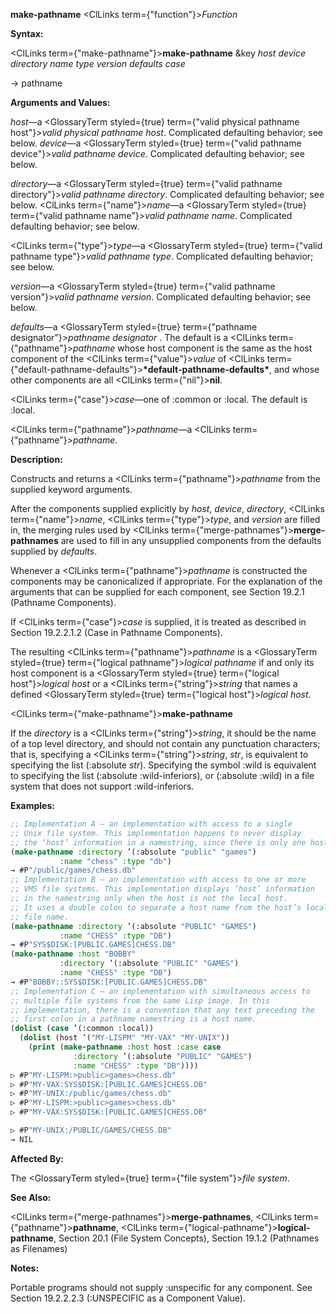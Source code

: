 **make-pathname** <ClLinks  term={"function"}><i>Function</i></ClLinks> 



**Syntax:** 



<ClLinks  term={"make-pathname"}><b>make-pathname</b></ClLinks> &amp;key *host device directory name type version defaults case* 



→ pathname 



**Arguments and Values:** 



*host*—a <GlossaryTerm styled={true} term={"valid physical pathname host"}><i>valid physical pathname host</i></GlossaryTerm>. Complicated defaulting behavior; see below. *device*—a <GlossaryTerm styled={true} term={"valid pathname device"}><i>valid pathname device</i></GlossaryTerm>. Complicated defaulting behavior; see below. 



*directory*—a <GlossaryTerm styled={true} term={"valid pathname directory"}><i>valid pathname directory</i></GlossaryTerm>. Complicated defaulting behavior; see below. <ClLinks  term={"name"}><i>name</i></ClLinks>—a <GlossaryTerm styled={true} term={"valid pathname name"}><i>valid pathname name</i></GlossaryTerm>. Complicated defaulting behavior; see below. 



<ClLinks  term={"type"}><i>type</i></ClLinks>—a <GlossaryTerm styled={true} term={"valid pathname type"}><i>valid pathname type</i></GlossaryTerm>. Complicated defaulting behavior; see below. 



*version*—a <GlossaryTerm styled={true} term={"valid pathname version"}><i>valid pathname version</i></GlossaryTerm>. Complicated defaulting behavior; see below. 



*defaults*—a <GlossaryTerm styled={true} term={"pathname designator"}><i>pathname designator</i></GlossaryTerm> . The default is a <ClLinks  term={"pathname"}><i>pathname</i></ClLinks> whose host component is the same as the host component of the <ClLinks  term={"value"}><i>value</i></ClLinks> of <ClLinks  term={"default-pathname-defaults"}><b>\*default-pathname-defaults\*</b></ClLinks>, and whose other components are all <ClLinks  term={"nil"}><b>nil</b></ClLinks>. 



<ClLinks  term={"case"}><i>case</i></ClLinks>—one of :common or :local. The default is :local. 



<ClLinks  term={"pathname"}><i>pathname</i></ClLinks>—a <ClLinks  term={"pathname"}><i>pathname</i></ClLinks>. 



**Description:** 



Constructs and returns a <ClLinks  term={"pathname"}><i>pathname</i></ClLinks> from the supplied keyword arguments. 



After the components supplied explicitly by *host*, *device*, *directory*, <ClLinks  term={"name"}><i>name</i></ClLinks>, <ClLinks  term={"type"}><i>type</i></ClLinks>, and *version* are filled in, the merging rules used by <ClLinks  term={"merge-pathnames"}><b>merge-pathnames</b></ClLinks> are used to fill in any unsupplied components from the defaults supplied by *defaults*. 



Whenever a <ClLinks  term={"pathname"}><i>pathname</i></ClLinks> is constructed the components may be canonicalized if appropriate. For the explanation of the arguments that can be supplied for each component, see Section 19.2.1 (Pathname Components). 



If <ClLinks  term={"case"}><i>case</i></ClLinks> is supplied, it is treated as described in Section 19.2.2.1.2 (Case in Pathname Components). 



The resulting <ClLinks  term={"pathname"}><i>pathname</i></ClLinks> is a <GlossaryTerm styled={true} term={"logical pathname"}><i>logical pathname</i></GlossaryTerm> if and only its host component is a <GlossaryTerm styled={true} term={"logical host"}><i>logical host</i></GlossaryTerm> or a <ClLinks  term={"string"}><i>string</i></ClLinks> that names a defined <GlossaryTerm styled={true} term={"logical host"}><i>logical host</i></GlossaryTerm>. 







 



 



<ClLinks  term={"make-pathname"}><b>make-pathname</b></ClLinks> 



If the *directory* is a <ClLinks  term={"string"}><i>string</i></ClLinks>, it should be the name of a top level directory, and should not contain any punctuation characters; that is, specifying a <ClLinks  term={"string"}><i>string</i></ClLinks>, *str*, is equivalent to specifying the list (:absolute *str*). Specifying the symbol :wild is equivalent to specifying the list (:absolute :wild-inferiors), or (:absolute :wild) in a file system that does not support :wild-inferiors. 



**Examples:**
```lisp
;; Implementation A – an implementation with access to a single 
;; Unix file system. This implementation happens to never display 
;; the ‘host’ information in a namestring, since there is only one host. 
(make-pathname :directory ’(:absolute "public" "games") 
	       :name "chess" :type "db") 
→ #P"/public/games/chess.db" 
;; Implementation B – an implementation with access to one or more 
;; VMS file systems. This implementation displays ‘host’ information 
;; in the namestring only when the host is not the local host. 
;; It uses a double colon to separate a host name from the host’s local 
;; file name. 
(make-pathname :directory ’(:absolute "PUBLIC" "GAMES") 
	       :name "CHESS" :type "DB") 
→ #P"SYS$DISK:[PUBLIC.GAMES]CHESS.DB" 
(make-pathname :host "BOBBY" 
	       :directory ’(:absolute "PUBLIC" "GAMES") 
	       :name "CHESS" :type "DB") 
→ #P"BOBBY::SYS$DISK:[PUBLIC.GAMES]CHESS.DB" 
;; Implementation C – an implementation with simultaneous access to 
;; multiple file systems from the same Lisp image. In this 
;; implementation, there is a convention that any text preceding the 
;; first colon in a pathname namestring is a host name. 
(dolist (case ’(:common :local)) 
  (dolist (host ’("MY-LISPM" "MY-VAX" "MY-UNIX")) 
    (print (make-pathname :host host :case case 
			  :directory ’(:absolute "PUBLIC" "GAMES") 
			  :name "CHESS" :type "DB")))) 
▷ #P"MY-LISPM:>public>games>chess.db" 
▷ #P"MY-VAX:SYS$DISK:[PUBLIC.GAMES]CHESS.DB" 
▷ #P"MY-UNIX:/public/games/chess.db" 
▷ #P"MY-LISPM:>public>games>chess.db" 
▷ #P"MY-VAX:SYS$DISK:[PUBLIC.GAMES]CHESS.DB" 

▷ #P"MY-UNIX:/PUBLIC/GAMES/CHESS.DB" 
→ NIL 
```
**Affected By:** 



The <GlossaryTerm styled={true} term={"file system"}><i>file system</i></GlossaryTerm>. 



**See Also:** 



<ClLinks  term={"merge-pathnames"}><b>merge-pathnames</b></ClLinks>, <ClLinks  term={"pathname"}><b>pathname</b></ClLinks>, <ClLinks  term={"logical-pathname"}><b>logical-pathname</b></ClLinks>, Section 20.1 (File System Concepts), Section 19.1.2 (Pathnames as Filenames) 



**Notes:** 



Portable programs should not supply :unspecific for any component. See Section 19.2.2.2.3 (:UNSPECIFIC as a Component Value). 




